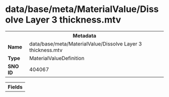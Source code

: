 <h1>data/base/meta/MaterialValue/Dissolve Layer 3 thickness.mtv</h1><table><tr><th colspan="100%">Metadata</th></tr><tr><td><b>Name</b></td><td>data/base/meta/MaterialValue/Dissolve Layer 3 thickness.mtv</td></tr><tr><td><b>Type</b></td><td>MaterialValueDefinition</td></tr><tr><td><b>SNO ID</b></td><td>404067</td></tr></table>

<table><tr><th colspan="100%">Fields</th></tr></table>

